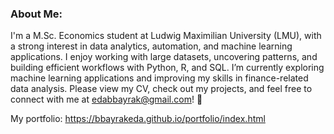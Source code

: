 ### About Me:

I'm a M.Sc. Economics student at Ludwig Maximilian University (LMU), with a strong interest in data analytics, automation, and machine learning applications. I enjoy working with large datasets, uncovering patterns, and building efficient workflows with Python, R, and SQL. I’m currently exploring machine learning applications and improving my skills in finance-related data analysis. Please view my CV, check out my projects, and feel free to connect with me at edabbayrak@gmail.com! 🚀

My portfolio: https://bbayrakeda.github.io/portfolio/index.html



